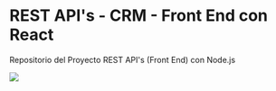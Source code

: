 # REST API's - CRM - Front End con React
Repositorio del Proyecto REST API's (Front End) con Node.js

<a href="https://codigoconjuan.com">
    <img src="https://github.com/juanpablogdl/restapis_crm_frontend/blob/master/banner.jpg">
</a>
